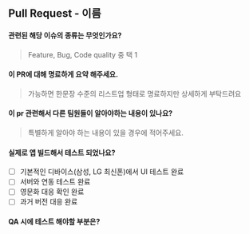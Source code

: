 ## Pull Request - 이름

#### 관련된 해당 이슈의 종류는 무엇인가요?
> Feature, Bug, Code quality 중 택 1

#### 이 PR에 대해 명료하게 요약 해주세요.
> 가능하면 한문장 수준의 리스트업 형태로 명료하지만 상세하게 부탁드려요

#### 이 pr 관련해서 다른 팀원들이 알아야하는 내용이 있나요?
> 특별하게 알아야 하는 내용이 있을 경우에 적어주세요.

#### 실제로 앱 빌드해서 테스트 되었나요?
- [ ] 기본적인 디바이스(삼성, LG 최신폰)에서 UI 테스트 완료
- [ ] 서버와 연동 테스트 완료
- [ ] 영문화 대응 확인 완료
- [ ] 과거 버전 대응 완료

#### QA 시에 테스트 해야할 부분은?